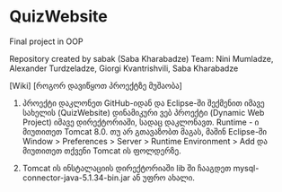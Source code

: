 # QuizWebsite
Final project in OOP

Repository created by sabak (Saba Kharabadze) 
Team: Nini Mumladze, Alexander Turdzeladze, Giorgi Kvantrishvili, Saba Kharabadze

[Wiki] [როგორ დავიწყოთ პროექტზე მუშაობა]

1. პროექტი დაკლონეთ GitHub-იდან და Eclipse-ში შექმენით იმავე სახელის (QuizWebsite) დინამიკური ვებ პროექტი (Dynamic Web Project) იმავე დირექტორიაში, სადაც დაკლონავთ. Runtime - ი მიუთითეთ Tomcat 8.0. თუ არ გთავაზობთ მაგას, მაშინ Eclipse-ში Window > Preferences > Server > Runtime Environment > Add და მიუთითეთ თქვენი Tomcat ის ფოლდერზე.

2. Tomcat ის ინსტალაციის დირექტორიაში lib ში ჩააგდეთ mysql-connector-java-5.1.34-bin.jar ან უფრო ახალი.
